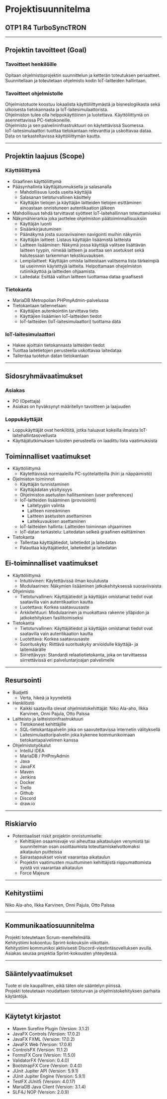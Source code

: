# Projektisuunnitelma
## OTP1 R4 TurboSyncTRON
---
## Projektin tavoitteet (Goal)
### Tavoitteet henkilöille
Opitaan ohjelmistoprojektin suunnittelun ja ketterän toteutuksen periaatteet.  
Suunnitellaan ja toteutetaan ohjelmisto kodin IoT-laitteiden hallintaan.  
### Tavoitteet ohjelmistolle
Ohjelmistotuote koostuu lokaalista käyttöliittymästä ja bisneslogiikasta sekä ulkoisesta tietokannasta ja IoT-laitesimulaattorista.  
Ohjelmiston tulee olla helppokäyttöinen ja luotettava. Käyttöliittymä on asennettavissa PC-tietokoneille.  
Ohjelmisto ja sen palvelininfrastruktuuri on käytettävissä Suomessa.    
IoT-laitesimulaattori tuottaa tietokantaan relevanttia ja uskottavaa dataa.  
Data on tarkasteltavissa käyttöliittymän kautta.  

---
## Projektin laajuus (Scope)
### Käyttöliittymä
- Graafinen käyttöliittymä
- Pääsynhallinta käyttäjätunnuksella ja salasanalla
    - Mahdollisuus luoda useita käyttäjiä
    - Salasanan tietoturvallinen käsittely
    - Käyttäjän tietojen ja käyttäjän laitteiden tietojen esittäminen ainoastaan onnistuneen autentikaation jälkeen
- Mahdollisuus tehdä tarvittavat syötteet IoT-laitehallinnan toteuttamiseksi
- Näkymähierarkia joka jaottelee ohjelmiston päätoiminnallisuuksiin
    - Käyttäjän luonti
    - Sisäänkirjautuminen
    - Päänäkymä josta suoraviivainen navigointi muihin näkymiin
    - Käyttäjän laitteet: Listaus käyttäjän lisäämistä laitteista
    - Laitteen lisääminen: Näkymä jossa käyttäjä valitsee lisättävän laitteen tyypin, nimeää laitteen ja asettaa sen asetukset sekä halutessaan tarkemman tekstikuvauksen.
    - Lempilaitteet: Käyttäjän omista laitteistaan valitsema lista tärkeimpiä tai useimmin käytettyjä laitteita. Helpottamaan ohejelmiston rutiinikäyttöä ja laitteiden ohjaamista.
    - Laitedata: Esittää valitun laitteen tuottamaa dataa graafisesti
### Tietokanta
- MariaDB Metropolian PHPmyAdmin-palvelussa
- Tietokantaan tallennetaan:
    - Käyttäjien autenkointiin tarvittava tieto
    - Käyttäjien lisäämien IoT-laitteiden tiedot
    - IoT-laitteiden (IoT-laitesimulaattori) tuottama data
### IoT-laitesimulaattori
- Hakee ajoittain tietokannasta laitteiden tiedot
- Tuottaa laitetietojen perusteella uskottavaa laitedataa
- Tallentaa tuotetun datan tietokantaan

---
## Sidosryhmävaatimukset
### Asiakas
- PO (Opettaja)
- Asiakas on hyväksynyt määritellyn tavoitteen ja laajuuden
### Loppukäyttäjät
- Loppukäyttäjät ovat henkilöitä, jotka haluavat kokeilla ilmaista IoT-laitehallintasovellusta
- Käyttäjätutkimuksen tulosten perusteella on laadittu lista vaatimuksista
## Toiminnalliset vaatimukset
- Käyttöliittymä
    - Käytettävissä normaaleilla PC-syötelaitteilla (hiiri ja näppäimistö)
- Ojelmiston toiminnot
    - Käyttäjän tunnistaminen
    - Käyttäjädatan yksityisyys
    - Ohjelmiston asetusten hallitseminen (user preferences)
    - IoT-laitteiden lisääminen (provisiointi)
      - Laitetyypin valinta
      - Laitteen nimeäminen
      - Laitteen asetusten asettaminen
      - Laitekuvauksen asettaminen
    - IoT-laitteiden hallinta: Laitteiden toiminnan ohjaaminen
    - IoT-datan tarkastelu: Laitedatan selkeä graafinen esittäminen
- Tietokanta
    - Tallentaa käyttäjätiedot, laitetiedot ja laitedatan
    - Palauttaa käyttäjätiedot, laitetiedot ja laitedatan
## Ei-toiminnalliset vaatimukset
- Käyttöliittymä
    - Intuitiivinen: Käytettävissä ilman koulutusta
    - Modulaarinen: Näkymien lisääminen jatkokehityksessä suoraviivaista
- Ohjelmisto
    - Tietoturvallinen: Käyttäjätiedot ja käyttäjän omistamat tiedot ovat saatavilla vain autentikaation kautta
    - Luotettava: Korkea saatavuusaste
    - Arkkitehtuuri: Modulaarinen ja muokattava rakenne ylläpidon ja jatkokehityksen fasilitoimiseksi
- Tietokanta
    - Tietoturvallinen: Käyttäjätiedot ja käyttäjän omistamat tiedot ovat saatavilla vain autentikaation kautta
    - Luotettava: Korkea saatavuusaste
    - Suorituskyky: Riittävä suorituskyky arvioidulle käyttäjä- ja laitemäärälle
    - Siirrettävyys: Standardi relaatiotietokanta, joka on tarvittaessa siirrettävissä eri palveluntarjoajan palvelimelle

---
## Resursointi
- Budjetti
    - Verta, hikeä ja kyyneleitä
- Henkilöstö
    - Kaikki saatavilla olevat ohjelmistokehittäjät: Niko Ala-aho, Ilkka Karvinen, Onni Pajula, Otto Palssa
- Laitteisto ja laitteistoinfrastruktuuri
    - Tietokoneet kehittäjille
    - SQL-tietokantapalvelin joka on saavutettavissa internetin välityksellä
    - Laitesimulaattoripalvelin joka kykenee kommunikoimaan tietokantapalvelimen kanssa
- Ohjelmistotyökalut
    - IntelliJ IDEA
    - MariaDB / PHPmyAdmin
    - Java
    - JavaFX
    - Maven
    - Jenkins
    - Docker
    - Trello
    - Github
    - Discord
    - draw.io

---
## Riskiarvio
- Potentiaaliset riskit projektin onnistumiselle:
    - Kehittäjien osaamisvaje voi aiheuttaa aikataulujen venymistä tai suunnitelman osan osoittaumista toteuttamiskelvottomaksi aikataulun puitteissa
    - Sairastapaukset voivat vaarantaa aikataulun
    - Projektin vaatimusten muuttuminen kehittäjistä riippumattomista syistä voi vaarantaa aikataulun
    - Force Majeure

---
## Kehitystiimi
Niko Ala-aho, Ilkka Karvinen, Onni Pajula, Otto Palssa

---
## Kommunikaatiosuunnitelma
Projekti toteutetaan Scrum-meneltelmällä.  
Kehitystiimi kokoontuu Sprint-kokouksiin viikottain.  
Kehitystiimi kommunikoi aktiivisesti Discord-viestintäsovelluksen avulla.  
Asiakas seuraa projektia Sprint-kokousten yhteydessä.  

---
## Sääntelyvaatimukset
Tuote ei ole kaupallinen, eikä täten ole sääntelyn piirissä.  
Projekti toteutetaan noudattaen tietoturvan ja ohjelmistokehityksen parhaita käytäntöjä.

---
## Käytetyt kirjastot
- Maven Surefire Plugin (Version: 3.1.2)
- JavaFX Controls (Version: 17.0.2)
- JavaFX FXML (Version: 17.0.2)
- JavaFX Web (Version: 17.0.8)
- ControlsFX (Version: 11.1.2)
- FormsFX Core (Version: 11.5.0)
- ValidatorFX (Version: 0.4.0)
- BootstrapFX Core (Version: 0.4.0)
- JUnit Jupiter API (Version: 5.9.1)
- JUnit Jupiter Engine (Version: 5.9.1)
- TestFX JUnit5 (Version: 4.0.17)
- MariaDB Java Client (Version: 3.1.4)
- SLF4J NOP (Version: 2.0.9)








